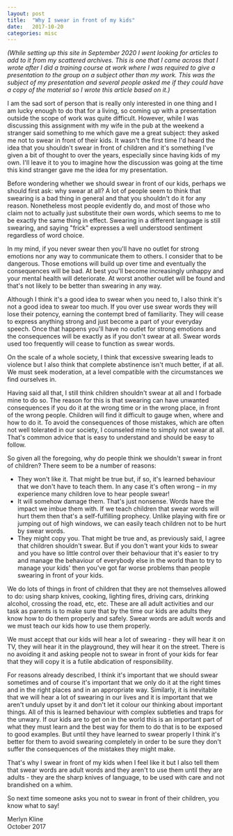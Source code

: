 ```yaml
---
layout: post
title:  "Why I swear in front of my kids"
date:   2017-10-20
categories: misc
---
```

*(While setting up this site in September 2020 I went looking for articles to add to it from my scattered archives. This is one that I came across that I wrote after I did a training course at work where I was required to give a presentation to the group on a subject other than my work. This was the subject of my presentation and several people asked me if they could have a copy of the material so I wrote this article based on it.)*

I am the sad sort of person that is really only interested in one thing and I am lucky enough to do that for a living, so coming up with a presentation outside the scope of work was quite difficult. However, while I was discussing this assignment with my wife in the pub at the weekend a stranger said something to me which gave me a great subject: they asked me not to swear in front of their kids. It wasn't the first time I'd heard the idea that you shouldn't swear in front of children and it's something I've given a bit of thought to over the years, especially since having kids of my own. I'll leave it to you to imagine how the discussion was going at the time this kind stranger gave me the idea for my presentation.

Before wondering whether we should swear in front of our kids, perhaps we should first ask: why swear at all? A lot of people seem to think that swearing is a bad thing in general and that you shouldn't do it for any reason. Nonetheless most people evidently do, and most of those who claim not to actually just substitute their own words, which seems to me to be exactly the same thing in effect. Swearing in a different language is still swearing, and saying "frick" expresses a well understood sentiment regardless of word choice.

In my mind, if you never swear then you'll have no outlet for strong emotions nor any way to communicate them to others. I consider that to be dangerous. Those emotions will build up over time and eventually the consequences will be bad. At best you'll become increasingly unhappy and your mental health will deteriorate. At worst another outlet will be found and that's not likely to be better than swearing in any way.

Although I think it's a good idea to swear when you need to, I also think it's not a good idea to swear too much. If you over use swear words they will lose their potency, earning the contempt bred of familiarity. They will cease to express anything strong and just become a part of your everyday speech. Once that happens you'll have no outlet for strong emotions and the consequences will be exactly as if you don't swear at all. Swear words used too frequently will cease to function as swear words.

On the scale of a whole society, I think that excessive swearing leads to violence but I also think that complete abstinence isn't much better, if at all. We must seek moderation, at a level compatible with the circumstances we find ourselves in.

Having said all that, I still think children shouldn't swear at all and I forbade mine to do so. The reason for this is that swearing can have unwanted consequences if you do it at the wrong time or in the wrong place, in front of the wrong people. Children will find it difficult to gauge when, where and how to do it. To avoid the consequences of those mistakes, which are often not well tolerated in our society, I counseled mine to simply not swear at all. That's common advice that is easy to understand and should be easy to follow.

So given all the foregoing, why do people think we shouldn't swear in front of children? There seem to be a number of reasons:

* They won't like it. That might be true but, if so, it's learned behaviour that we don't have to teach them. In any case it's often wrong – in my experience many children love to hear people swear!
* It will somehow damage them. That's just nonsense. Words have the impact we imbue them with. If we teach children that swear words will hurt them then that's a self-fulfilling prophecy. Unlike playing with fire or jumping out of high windows, we can easily teach children not to be hurt by swear words.
* They might copy you. That might be true and, as previously said, I agree that children shouldn't swear. But if you don't want your kids to swear and you have so little control over their behaviour that it's easier to try and manage the behaviour of everybody else in the world than to try to manage your kids' then you've got far worse problems than people swearing in front of your kids.

We do lots of things in front of children that they are not themselves allowed to do: using sharp knives, cooking, lighting fires, driving cars, drinking alcohol, crossing the road, etc, etc. These are all adult activities and our task as parents is to make sure that by the time our kids are adults they know how to do them properly and safely. Swear words are adult words and we must teach our kids how to use them properly.

We must accept that our kids will hear a lot of swearing - they will hear it on TV, they will hear it in the playground, they will hear it on the street. There is no avoiding it and asking people not to swear in front of your kids for fear that they will copy it is a futile abdication of responsibility.

For reasons already described, I think it's important that we should swear sometimes and of course it's important that we only do it at the right times and in the right places and in an appropriate way. Similarly, it is inevitable that we will hear a lot of swearing in our lives and it is important that we aren't unduly upset by it and don't let it colour our thinking about important things. All of this is learned behaviour with complex subtleties and traps for the unwary. If our kids are to get on in the world this is an important part of what they must learn and the best way for them to do that is to be exposed to good examples. But until they have learned to swear properly I think it's better for them to avoid swearing completely in order to be sure they don't suffer the consequences of the mistakes they might make.

That's why I swear in front of my kids when I feel like it but I also tell them that swear words are adult words and they aren't to use them until they are adults - they are the sharp knives of language, to be used with care and not brandished on a whim.

So next time someone asks you not to swear in front of their children, you know what to say!

Merlyn Kline  
October 2017
